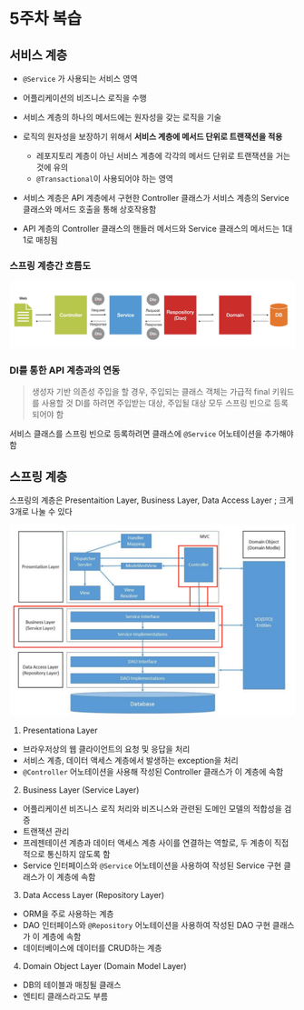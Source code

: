 # 5주차 복습

## 서비스 계층

- `@Service` 가 사용되는 서비스 영역

- 어플리케이션의 비즈니스 로직을 수행
- 서비스 계층의 하나의 메서드에는 원자성을 갖는 로직을 기술
- 로직의 원자성을 보장하기 위해서 **서비스 계층에 메서드 단위로 트랜잭션을 적용**

  - 레포지토리 계층이 아닌 서비스 계층에 각각의 메서드 단위로 트랜잭션을 거는 것에 유의
  - `@Transactional`이 사용되어야 하는 영역

- 서비스 계층은 API 계층에서 구현한 Controller 클래스가 서비스 계층의 Service 클래스와 메서드 호출을 통해 상호작용함
- API 계층의 Controller 클래스의 핸들러 메서드와 Service 클래스의 메서드는 1대1로 매칭됨

### 스프링 계층간 흐름도

![alt text](img1.daumcdn.png)

### DI를 통한 API 계층과의 연동

> 생성자 기반 의존성 주입을 할 경우, 주입되는 클래스 객체는 가급적 final 키워드를 사용할 것
> DI를 하려면 주입받는 대상, 주입될 대상 모두 스프링 빈으로 등록되어야 함

서비스 클래스를 스프링 빈으로 등록하려면 클래스에 `@Service` 어노테이션을 추가해야 함

## 스프링 계층

스프링의 계층은 Presentaition Layer, Business Layer, Data Access Layer ; 크게 3개로 나눌 수 있다

![alt text](img1.daumcdn-1.png)

1. Presentationa Layer

- 브라우저상의 웹 클라이언트의 요청 및 응답을 처리
- 서비스 계층, 데이터 액세스 계층에서 발생하는 exception을 처리
- `@Controller` 어노테이션을 사용해 작성된 Controller 클래스가 이 계층에 속함

2. Business Layer (Service Layer)

- 어플리케이션 비즈니스 로직 처리와 비즈니스와 관련된 도메인 모델의 적합성을 검증
- 트랜잭션 관리
- 프레젠테이션 계층과 데이터 액세스 계층 사이를 연결하는 역할로, 두 계층이 직접적으로 통신하지 않도록 함
- Service 인터페이스와 `@Service` 어노테이션을 사용하여 작성된 Service 구현 클래스가 이 계층에 속함

3. Data Access Layer (Repository Layer)

- ORM을 주로 사용하는 계층
- DAO 인터페이스와 `@Repository` 어노테이션을 사용하여 작성된 DAO 구현 클래스가 이 계층에 속함
- 데이터베이스에 데이터를 CRUD하는 계층

4. Domain Object Layer (Domain Model Layer)

- DB의 테이블과 매칭될 클래스
- 엔티티 클래스라고도 부름
